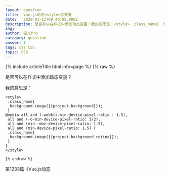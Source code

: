 ```yaml
---
layout: question
title:  Vue.js动态<style>与变量
date:   2020-03-12T09:40:09.000Z
description: 是否可以在样式中添加动态变量？我的意思是：<style> .class_name{  background-image({{project.b...
img: 
author: 宝儿Pro
category: question
answer: 1
tags: css CSS
topic: CSS
---
```

<div class="article-root">
  <div class="article">
    {% include articleTitle.html info=page %}
    {% raw %}
    <div class="article-content"><p><font style="vertical-align: inherit;"><font style="vertical-align: inherit;">是否可以在样式中添加动态变量？</font></font></p>

<p><font style="vertical-align: inherit;"><font style="vertical-align: inherit;">我的意思是：</font></font></p>

<pre><code>&lt;style&gt;<font></font>
 .class_name{<font></font>
  background-image({{project.background}});<font></font>
 }<font></font>
@media all and (-webkit-min-device-pixel-ratio : 1.5),<font></font>
 all and (-o-min-device-pixel-ratio: 3/2),<font></font>
 all and (min--moz-device-pixel-ratio: 1.5),<font></font>
 all and (min-device-pixel-ratio: 1.5) {<font></font>
 .class_name{<font></font>
  background-image({{project.background_retina}});<font></font>
 } <font></font>
}<font></font>
&lt;/style&gt;<font></font>
</code></pre></div>
    {% endraw %}
  </div>
  <p class="winter_mark">第1233篇《Vue.js动态<style>与变量》来自Winter(https://github.com/aiyld/aiyld.github.io)的站点</p>
  <div class="discuss-wrapper">
    {% include discussTitle.html info=page %}
    {% raw %}
    <div class="discuss-item">
        <div class="discuss-parent">
          <div class="discuss-meta">
            <span class="discuss-user">神乐神乐</span>
            <span class="discuss-time">2020.03.12</span>
          </div>
          <div class="discuss-comment"><p><font style="vertical-align: inherit;"><font style="vertical-align: inherit;">我有一些动态特性，可以用JS和更少的代码来操作SCSS。</font><font style="vertical-align: inherit;">我用bulma如下</font></font></p>

<pre><code>&lt;style lang="scss" scoped&gt;<font></font>
  $size-10: 10px;<font></font>
  $size-9: 20px;<font></font>
  $size-8: 30px;<font></font>
  $size-7: 10px;<font></font>
  $size-6: 20px;<font></font>
  $size-5: 30px;<font></font>
  $size-4: 40px;<font></font>
  $size-3: 50px;<font></font>
  $size-2: 60px;<font></font>
  $size-1: 70px;<font></font>
  $sizes: (<font></font>
    1,<font></font>
    2,<font></font>
    3,<font></font>
    4,<font></font>
    5,<font></font>
    6,<font></font>
    7,<font></font>
    8,<font></font>
    9,<font></font>
    10<font></font>
  );<font></font>
  $positions: (<font></font>
    "top",<font></font>
    "left",<font></font>
    "bottom",<font></font>
    "right"<font></font>
  );<font></font>
  $bulmaSizes: (<font></font>
    $size-1,<font></font>
    $size-2,<font></font>
    $size-3,<font></font>
    $size-4,<font></font>
    $size-5,<font></font>
    $size-6,<font></font>
    $size-7,<font></font>
    $size-8,<font></font>
    $size-9,<font></font>
    $size-10<font></font>
  );<font></font>
  $i: 1;<font></font>
  @each $size in $sizes {<font></font>
    $sizee: nth($bulmaSizes, $i);<font></font>
    $i: $i+1;<font></font>
    .has-margin-#{$size} {<font></font>
      margin: $sizee !important;<font></font>
    }<font></font>
    @each $position in $positions {<font></font>
      .has-padding-#{$position}-#{$size} {<font></font>
        margin-#{$position}: $sizee !important;<font></font>
      }<font></font>
    }<font></font>
  }<font></font>
&lt;/style&gt;<font></font>
</code></pre>

<p><font style="vertical-align: inherit;"><font style="vertical-align: inherit;">希望这会对你们中的一些人有所帮助。</font></font></p></div>
        </div></div>
    {% endraw %}
  </div>
<div>
